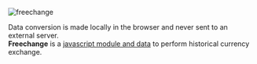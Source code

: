 ![freechange](https://user-images.githubusercontent.com/1515961/84720046-e1591400-af74-11ea-83fa-932db1499cf0.png)

Data conversion is made locally in the browser and never sent to an external server.  
**Freechange** is a [javascript module and data](https://github.com/xriss/freechange) to perform historical currency exchange.
